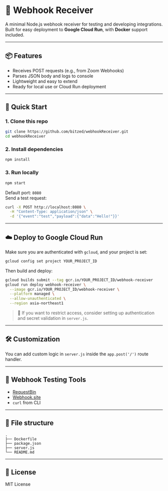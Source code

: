 # 📨 Webhook Receiver

A minimal Node.js webhook receiver for testing and developing integrations.  
Built for easy deployment to **Google Cloud Run**, with **Docker** support included.

---

## 📦 Features

- Receives POST requests (e.g., from Zoom Webhooks)
- Parses JSON body and logs to console
- Lightweight and easy to extend
- Ready for local use or Cloud Run deployment

---

## 🚀 Quick Start

### 1. Clone this repo

```bash
git clone https://github.com/bitzed/webhookReceiver.git
cd webhookReceiver
```

### 2. Install dependencies

```bash
npm install
```

### 3. Run locally

```bash
npm start
```

Default port: `8080`  
Send a test request:

```bash
curl -X POST http://localhost:8080 \
  -H "Content-Type: application/json" \
  -d '{"event":"test","payload":{"data":"Hello!"}}'
```

---

## ☁️ Deploy to Google Cloud Run

Make sure you are authenticated with `gcloud`, and your project is set:

```bash
gcloud config set project YOUR_PROJECT_ID
```

Then build and deploy:

```bash
gcloud builds submit --tag gcr.io/YOUR_PROJECT_ID/webhook-receiver
gcloud run deploy webhook-receiver \
  --image gcr.io/YOUR_PROJECT_ID/webhook-receiver \
  --platform managed \
  --allow-unauthenticated \
  --region asia-northeast1
```

> 🔐 If you want to restrict access, consider setting up authentication and secret validation in `server.js`.

---

## 🛠 Customization

You can add custom logic in `server.js` inside the `app.post('/')` route handler.

---

## 🧪 Webhook Testing Tools

- [RequestBin](https://requestbin.com/)
- [Webhook.site](https://webhook.site/)
- `curl` from CLI

---

## 📁 File structure

```
.
├── Dockerfile
├── package.json
├── server.js
└── README.md
```

---

## 📜 License

MIT License